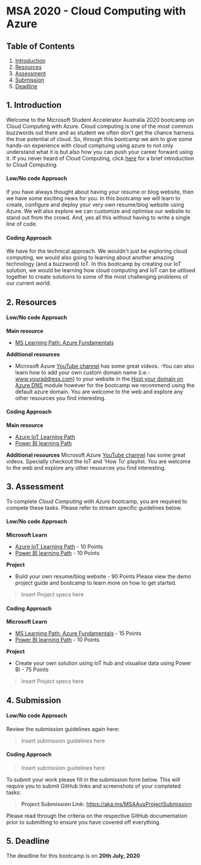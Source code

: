 # MSA 2020 - Cloud Computing with Azure
## Table of Contents

1. [Introduction](#1-Introduction)
2. [Resources](#2-Resources)
3. [Assessment](#3-Assessment)
4. [Submission](#4-Submission)
5. [Deadline](#5-Deadline)

## 1. Introduction
Welcome to the Microsoft Student Accelerator Australia 2020 bootcamp on Cloud Computing with Azure. Cloud computing is one of the most common buzzwords out there and as student we often don't get the chance harness the true potential of cloud. So, through this bootcamp we aim to give some hands-on experience with cloud comptuing using azure to not only understand what it is but also how you can push your career forward using it. If you never heard of Cloud Computing, click [here](https://docs.microsoft.com/en-us/learn/modules/principles-cloud-computing/) for a brief introduction to Cloud Computing.


#### Low/No code Approach
If you have always thought about having your resume or blog website, then we have some exciting news for you. In this bootcamp we will learn to create, configure and deploy your very own resume/blog website using Azure. We will also explore we can customize and optimise our website to stand out from the crowd. And, yes all this without having to write a single line of code. 

#### Coding Approach
We have for the technical approach. We wouldn't just be exploring cloud computing, we would also going to learning about another amazing technology (and a buzzword) IoT. In this bootcamp by creating our IoT solution, we would be learning how cloud computing and IoT can be utilised together to create solutions to some of the most challenging problems of our current world. 

## 2. Resources

#### Low/No code Approach

**Main resource** 
- [MS Learning Path: Azure Fundamentals](https://docs.microsoft.com/en-us/learn/paths/azure-fundamentals/) 

**Additional resources** 
- Microsoft Azure [YouTube channel](https://www.youtube.com/channel/UC0m-80FnNY2Qb7obvTL_2fA) has some great videos.
-You can also learn how to add your own custom domain name (i.e.- www.youraddress.com) to your website in the [Host your domain on Azure DNS](https://docs.microsoft.com/en-us/learn/modules/host-domain-azure-dns/) module however for the bootcamp we recommend using the default azure domain.
You are welcome to the web and explore any other resources you find interesting.  

#### Coding Approach
**Main resource** 
- [Azure IoT Learning Path](https://docs.microsoft.com/en-us/learn/paths/introduction-to-azure-iot/)
- [Power BI learning Path](https://docs.microsoft.com/en-us/learn/paths/create-use-analytics-reports-power-bi/)

**Additional resources**
Microsoft Azure [YouTube channel](https://www.youtube.com/channel/UC0m-80FnNY2Qb7obvTL_2fA) has some great videos. Specially checkout the IoT and 'How To' playlist. 
You are welcome to the web and explore any other resources you find interesting. 


## 3. Assessment
To complete *Cloud Computing with Azure* bootcamp, you are required to compete these tasks. Please refer to stream specific guidelines below. 

#### Low/No code Approach
**Microsoft Learn**
- [Azure IoT Learning Path](https://docs.microsoft.com/en-us/learn/paths/introduction-to-azure-iot/) - 10 Points
- [Power BI learning Path](https://docs.microsoft.com/en-us/learn/paths/create-use-analytics-reports-power-bi/) - 10 Points  

**Project** 
- Build your own resume/blog website - 90 Points
Please view the demo project guide and bootcamp to learn more on how to get started. 

> Insert Project specs here 

#### Coding Approach
**Microsoft Learn**
- [MS Learning Path: Azure Fundamentals](https://docs.microsoft.com/en-us/learn/paths/azure-fundamentals/) - 15 Points 
- [Power BI learning Path](https://docs.microsoft.com/en-us/learn/paths/create-use-analytics-reports-power-bi/) - 10 Points 

**Project** 
- Create your own solution using IoT hub and visualise data using Power BI - 75 Points 

> Insert Project specs here 

## 4. Submission

#### Low/No code Approach
Review the submission guidelines again here: 
> Insert submission guidelines here 

#### Coding Approach
> Insert submission guidelines here 

To submit your work please fill in the submission form below. This will require you to submit GitHub links and screenshots of your completed tasks: 
> **Project Submission Link:** https://aka.ms/MSAAusProjectSubmission


Please read through the criteria on the respective GitHub documentation prior to submitting to ensure you have covered off everything. 

## 5. Deadline
The deadline for this bootcamp is on **20th July, 2020**

